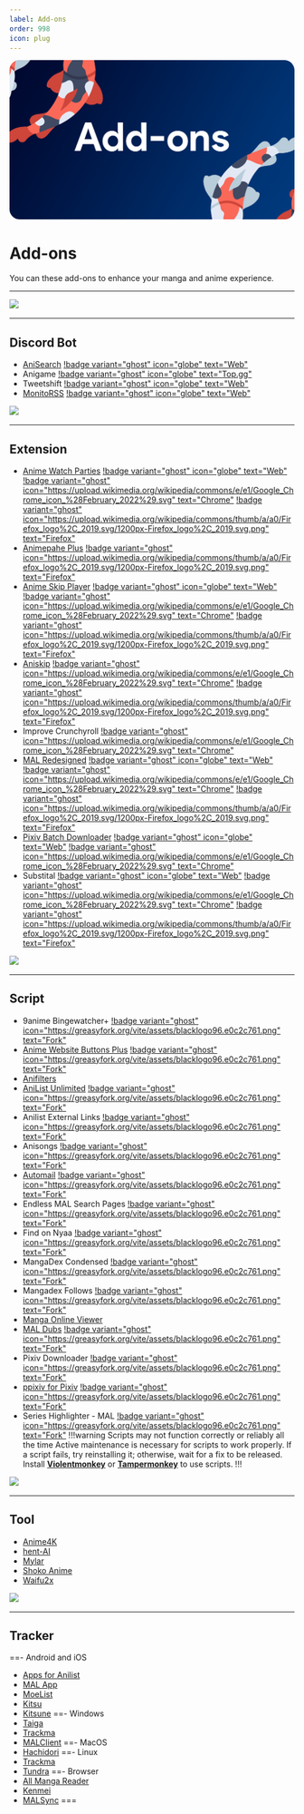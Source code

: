 ```yaml
---
label: Add-ons
order: 998
icon: plug
---
```


![](/static/addons.png)

# Add-ons
You can these add-ons to enhance your manga and anime experience.
___

![](https://media.discordapp.net/attachments/1008654622740729897/1089181881083371560/N9P3SKZ.png)
___
## Discord Bot
- [AniSearch](https://github.com/IchBinLeoon/anisearch-discord-bot) [!badge variant="ghost" icon="globe" text="Web"](https://ichbinleoon.github.io/anisearch-discord-bot/#/)
- Anigame [!badge variant="ghost" icon="globe" text="Top.gg"](https://top.gg/bot/571027211407196161)
- Tweetshift [!badge variant="ghost" icon="globe" text="Web"](https://tweetshift.com/)
- [MonitoRSS](https://github.com/synzen/MonitoRSS) [!badge variant="ghost" icon="globe" text="Web"](https://monitorss.xyz/)


![](https://media.discordapp.net/attachments/1008654622740729897/1089181882186481694/IfbFmQA.png)
___
## Extension
- [Anime Watch Parties](https://github.com/Dragicafit/Anime-Watch-Parties/) [!badge variant="ghost" icon="globe" text="Web"](https://animewatchparties.com/) [!badge variant="ghost" icon="https://upload.wikimedia.org/wikipedia/commons/e/e1/Google_Chrome_icon_%28February_2022%29.svg" text="Chrome"](https://chrome.google.com/webstore/detail/anime-watch-parties/goinehmnmhnoaepodbngfgdgjeibgelh/) [!badge variant="ghost" icon="https://upload.wikimedia.org/wikipedia/commons/thumb/a/a0/Firefox_logo%2C_2019.svg/1200px-Firefox_logo%2C_2019.svg.png" text="Firefox"](https://addons.mozilla.org/en-US/firefox/addon/anime-watch-parties/)
- [Animepahe Plus](https://github.com/Cyan903/Animepahe-plus) [!badge variant="ghost" icon="https://upload.wikimedia.org/wikipedia/commons/thumb/a/a0/Firefox_logo%2C_2019.svg/1200px-Firefox_logo%2C_2019.svg.png" text="Firefox"](https://addons.mozilla.org/en-CA/firefox/addon/animepahe-plus/)
- [Anime Skip Player](https://github.com/anime-skip/player) [!badge variant="ghost" icon="globe" text="Web"](https://anime-skip.com/) [!badge variant="ghost" icon="https://upload.wikimedia.org/wikipedia/commons/e/e1/Google_Chrome_icon_%28February_2022%29.svg" text="Chrome"](https://chrome.google.com/webstore/detail/anime-skip/mgmdkjcljneegjfajchedjpdhbadklcf) [!badge variant="ghost" icon="https://upload.wikimedia.org/wikipedia/commons/thumb/a/a0/Firefox_logo%2C_2019.svg/1200px-Firefox_logo%2C_2019.svg.png" text="Firefox"](https://addons.mozilla.org/en-US/firefox/addon/anime-skip)
- [Aniskip](https://github.com/lexesjan/typescript-aniskip-extension) [!badge variant="ghost" icon="https://upload.wikimedia.org/wikipedia/commons/e/e1/Google_Chrome_icon_%28February_2022%29.svg" text="Chrome"](https://chrome.google.com/webstore/detail/aniskip/npfcdmjgaocepmpdnmliimijgfjbgcdd) [!badge variant="ghost" icon="https://upload.wikimedia.org/wikipedia/commons/thumb/a/a0/Firefox_logo%2C_2019.svg/1200px-Firefox_logo%2C_2019.svg.png" text="Firefox"](https://addons.mozilla.org/en-US/firefox/addon/aniskip/)
- Improve Crunchyroll [!badge variant="ghost" icon="https://upload.wikimedia.org/wikipedia/commons/e/e1/Google_Chrome_icon_%28February_2022%29.svg" text="Chrome"](https://chrome.google.com/webstore/detail/improve-crunchyroll/elmhfjhlecffodalffipmgpploaihjgh)
- [MAL Redesigned](https://github.com/HritikVaishnav/Myanimelist-Redesigned) [!badge variant="ghost" icon="globe" text="Web"](https://hritikvaishnav.github.io/Project-Redesign/public/mal.html) [!badge variant="ghost" icon="https://upload.wikimedia.org/wikipedia/commons/e/e1/Google_Chrome_icon_%28February_2022%29.svg" text="Chrome"](https://chrome.google.com/webstore/detail/myanimelist-redesign/knegaeodgehajemjpfbhlgjdcloklkal) [!badge variant="ghost" icon="https://upload.wikimedia.org/wikipedia/commons/thumb/a/a0/Firefox_logo%2C_2019.svg/1200px-Firefox_logo%2C_2019.svg.png" text="Firefox"](https://addons.mozilla.org/en-US/firefox/addon/myanimelist-redesign/)
- [Pixiv Batch Downloader](https://github.com/xuejianxianzun/PixivBatchDownloader) [!badge variant="ghost" icon="globe" text="Web"](https://pixiv.download/) [!badge variant="ghost" icon="https://upload.wikimedia.org/wikipedia/commons/e/e1/Google_Chrome_icon_%28February_2022%29.svg" text="Chrome"](https://chrome.google.com/webstore/detail/powerful-pixiv-downloader/dkndmhgdcmjdmkdonmbgjpijejdcilfh)
- Substital [!badge variant="ghost" icon="globe" text="Web"](https://substital.com/) [!badge variant="ghost" icon="https://upload.wikimedia.org/wikipedia/commons/e/e1/Google_Chrome_icon_%28February_2022%29.svg" text="Chrome"](https://chrome.google.com/webstore/detail/substital/kkkbiiikppgjdiebcabomlbidfodipjg) [!badge variant="ghost" icon="https://upload.wikimedia.org/wikipedia/commons/thumb/a/a0/Firefox_logo%2C_2019.svg/1200px-Firefox_logo%2C_2019.svg.png" text="Firefox"](https://addons.mozilla.org/en-US/firefox/addon/substital/)

![](https://media.discordapp.net/attachments/1008654622740729897/1089181881381175326/ZTmEu76.png)
___

## Script
- 9anime Bingewatcher+ [!badge variant="ghost" icon="https://greasyfork.org/vite/assets/blacklogo96.e0c2c761.png" text="Fork"](https://greasyfork.org/en/scripts/401339-9anime-bingewatcher)
- [Anime Website Buttons Plus](https://github.com/Deatthwing/anime-website-buttons-plus) [!badge variant="ghost" icon="https://greasyfork.org/vite/assets/blacklogo96.e0c2c761.png" text="Fork"]()
- [Anifilters](https://github.com/Karmesinrot/Anifiltrs)
- [AniList Unlimited](https://github.com/mysticflute/ani-list-unlimited) [!badge variant="ghost" icon="https://greasyfork.org/vite/assets/blacklogo96.e0c2c761.png" text="Fork"](https://greasyfork.org/en/scripts/404465-anilist-unlimited-score-in-header)
- Anilist External Links [!badge variant="ghost" icon="https://greasyfork.org/vite/assets/blacklogo96.e0c2c761.png" text="Fork"](https://greasyfork.org/en/scripts/442599-anilist-external-links)
- Anisongs [!badge variant="ghost" icon="https://greasyfork.org/vite/assets/blacklogo96.e0c2c761.png" text="Fork"](https://greasyfork.org/en/scripts/374785-anisongs)
- [Automail](https://github.com/hohMiyazawa/Automail) [!badge variant="ghost" icon="https://greasyfork.org/vite/assets/blacklogo96.e0c2c761.png" text="Fork"](https://greasyfork.org/en/scripts/370473-automail)
- Endless MAL Search Pages [!badge variant="ghost" icon="https://greasyfork.org/vite/assets/blacklogo96.e0c2c761.png" text="Fork"](https://greasyfork.org/en/scripts/409957-endless-mal-search-pages)
- Find on Nyaa [!badge variant="ghost" icon="https://greasyfork.org/vite/assets/blacklogo96.e0c2c761.png" text="Fork"](https://greasyfork.org/en/scripts/379776-find-on-nyaa)
- MangaDex Condensed [!badge variant="ghost" icon="https://greasyfork.org/vite/assets/blacklogo96.e0c2c761.png" text="Fork"](https://greasyfork.org/en/scripts/429495-mangadex-condensed)
- Mangadex Follows [!badge variant="ghost" icon="https://greasyfork.org/vite/assets/blacklogo96.e0c2c761.png" text="Fork"](https://greasyfork.org/en/scripts/430295-new-mangadex-follows)
- [Manga Online Viewer](https://github.com/TagoDR/MangaOnlineViewer)
- [MAL Dubs](https://github.com/MAL-Dubs/MAL-Dubs) [!badge variant="ghost" icon="https://greasyfork.org/vite/assets/blacklogo96.e0c2c761.png" text="Fork"](https://greasyfork.org/en/scripts/376546-mal-myanimelist-dubs)
- Pixiv Downloader [!badge variant="ghost" icon="https://greasyfork.org/vite/assets/blacklogo96.e0c2c761.png" text="Fork"](https://greasyfork.org/en/scripts/432150-pixiv-downloader)
- [ppixiv for Pixiv](https://github.com/ppixiv/ppixiv) [!badge variant="ghost" icon="https://greasyfork.org/vite/assets/blacklogo96.e0c2c761.png" text="Fork"](https://greasyfork.org/en/scripts/370418-ppixiv-for-pixiv)
- Series Highlighter - MAL [!badge variant="ghost" icon="https://greasyfork.org/vite/assets/blacklogo96.e0c2c761.png" text="Fork"](https://greasyfork.org/en/scripts/424774-series-highlighter-mal)
!!!warning Scripts may not function correctly or reliably all the time
Active maintenance is necessary for scripts to work properly. If a script fails, try reinstalling it; otherwise, wait for a fix to be released. Install [**Violentmonkey**](https://violentmonkey.github.io/) or [**Tampermonkey**](https://www.tampermonkey.net/) to use scripts.
!!!

![](https://media.discordapp.net/attachments/1008654622740729897/1089181881666384013/BUiTo5O.png)
___
## Tool
- [Anime4K](https://github.com/bloc97/Anime4K)
- [hent-AI](https://github.com/natethegreate/hent-AI)
- [Mylar](https://github.com/mylar3/mylar3)
- [Shoko Anime](https://shokoanime.com/)
- [Waifu2x](https://github.com/AaronFeng753/Waifu2x-Extension-GUI)

![](https://media.discordapp.net/attachments/1008654622740729897/1089181881930620979/Yo3T2A8.png)
___
## Tracker
==- Android and iOS
- [Apps for Anilist](https://anilist.co/apps)
- [MAL App](https://play.google.com/store/apps/details?id=net.myanimelist.app&hl=en&gl=US)
- [MoeList](https://github.com/axiel7/MoeList)
- [Kitsu](https://play.google.com/store/apps/details?id=com.everfox.animetrackerandroid&hl=en&gl=US)
- [Kitsune](https://github.com/Drumber/Kitsune)
==- Windows
- [Taiga](https://taiga.moe/)
- [Trackma](https://github.com/z411/trackma)
- [MALClient](https://apps.microsoft.com/store/detail/malclient/9NBLGGH5F3BL)
==- MacOS
- [Hachidori](https://github.com/Atelier-Shiori/hachidori)
==- Linux
- [Trackma](https://github.com/z411/trackma)
- [Tundra](https://github.com/m4tx/tundra)
==- Browser
- [All Manga Reader](https://www.allmangasreader.com/)
- [Kenmei](https://www.kenmei.co/)
- [MALSync](https://malsync.moe/)
===
